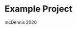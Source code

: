 <html>
<head>
	<title>My Portfolio</title>
</head>
<body>
	<h1>Example Project</h1>
	<footer>mcDennis 2020</footer>
</body>
</html>

